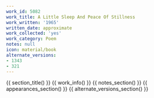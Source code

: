 ```yaml
---
work_id: 5082
work_title: A Little Sleep And Peace Of Stillness
work_written: '1965'
written_date: approximate
work_collected: 'yes'
work_category: Poem
notes: null
icon: material/book
alternate_versions:
- 1343
- 321
---
```


{{ section_title() }}
{{ work_info() }}
{{ notes_section() }}
{{ appearances_section() }}
{{ alternate_versions_section() }}